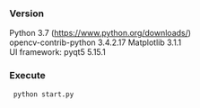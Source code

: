 ### Version
Python 3.7 (https://www.python.org/downloads/)  
opencv-contrib-python 3.4.2.17
Matplotlib 3.1.1  
UI framework: pyqt5  5.15.1 

### Execute
<code> python start.py </code>
